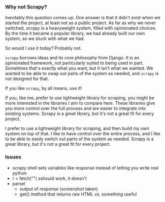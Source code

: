 
### Why not Scrapy?

Inevitably this question comes up. One answer is that it didn't exist when we started the project, at least not as a public project.
As far as why we never switched, scrapy is a heavyweight system, filled with opinionated choices.  By the time it became a popular library, we had already built our own system, so we stuck with what we had.

So would I use it today? Probably not.

`scrapy` borrows ideas and its core philosophy from Django. It is an opinionated framework, not particularly suited to being used in part.
Sometimes that's exactly what you want, but it isn't what we wanted.  We wanted to be able to swap out parts of the system as needed, and `scrapy` is not designed for that.

If you like `scrapy`, by all means, use it!

If you, like me, prefer to use lightweight library for scraping, you might be more interested in the libraries I aim to compare here. These libraries give you more control over the full process and are easier to integrate into existing systems.  Scrapy is a great library, but it's not a great fit for every project.

I prefer to use a lightweight library for scraping, and then build my own system on top of that.  I like to have control over the entire process, and I like to be able to easily switch out parts of the system as needed.  Scrapy is a great library, but it's not a great fit for every project.

### Issues
- scrapy shell sets variables like response instead of letting you write real python 
- r =  fetch("") sshould work, it doesn't
- parsel
	- output of response (screenshot taken)
	- get() method that returns raw HTML vs. something useful